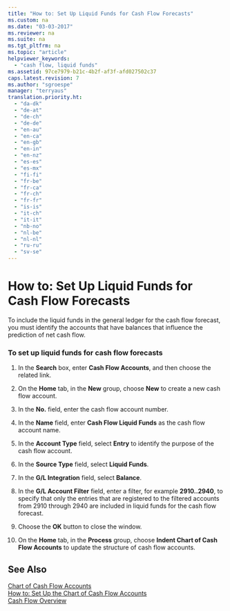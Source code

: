 ```yaml
---
title: "How to: Set Up Liquid Funds for Cash Flow Forecasts"
ms.custom: na
ms.date: "03-03-2017"
ms.reviewer: na
ms.suite: na
ms.tgt_pltfrm: na
ms.topic: "article"
helpviewer_keywords: 
  - "cash flow, liquid funds"
ms.assetid: 97ce7979-b21c-4b2f-af3f-afd027502c37
caps.latest.revision: 7
ms.author: "sgroespe"
manager: "terryaus"
translation.priority.ht: 
  - "da-dk"
  - "de-at"
  - "de-ch"
  - "de-de"
  - "en-au"
  - "en-ca"
  - "en-gb"
  - "en-in"
  - "en-nz"
  - "es-es"
  - "es-mx"
  - "fi-fi"
  - "fr-be"
  - "fr-ca"
  - "fr-ch"
  - "fr-fr"
  - "is-is"
  - "it-ch"
  - "it-it"
  - "nb-no"
  - "nl-be"
  - "nl-nl"
  - "ru-ru"
  - "sv-se"
---
```

# How to: Set Up Liquid Funds for Cash Flow Forecasts
To include the liquid funds in the general ledger for the cash flow forecast, you must identify the accounts that have balances that influence the prediction of net cash flow.  
  
### To set up liquid funds for cash flow forecasts  
  
1.  In the **Search** box, enter **Cash Flow Accounts**, and then choose the related link.  
  
2.  On the **Home** tab, in the **New** group, choose **New** to create a new cash flow account.  
  
3.  In the **No.** field, enter the cash flow account number.  
  
4.  In the **Name** field, enter **Cash Flow Liquid Funds** as the cash flow account name.  
  
5.  In the **Account Type** field, select **Entry** to identify the purpose of the cash flow account.  
  
6.  In the **Source Type** field, select **Liquid Funds**.  
  
7.  In the **G\/L Integration** field, select **Balance**.  
  
8.  In the **G\/L Account Filter** field, enter a filter, for example **2910..2940**, to specify that only the entries that are registered to the filtered accounts from 2910 through 2940 are included in liquid funds for the cash flow forecast.  
  
9. Choose the **OK** button to close the window.  
  
10. On the **Home** tab, in the **Process** group, choose **Indent Chart of Cash Flow Accounts** to update the structure of cash flow accounts.  
  
## See Also  
 [Chart of Cash Flow Accounts](assetId:///31304b24-56c5-4b6e-b2cd-cb54d5f21699)   
 [How to: Set Up the Chart of Cash Flow Accounts](../Finance/how-to-set-up-the-chart-of-cash-flow-accounts.md)   
 [Cash Flow Overview](../Finance/cash-flow-overview.md)